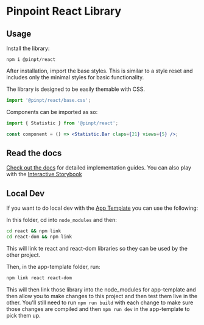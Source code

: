 # Pinpoint React Library

## Usage

Install the library:

```
npm i @pinpt/react
```

After installation, import the base styles. This is similar to a style reset and includes only the minimal styles for basic functionality.

The library is designed to be easily themable with CSS.

```jsx
import '@pinpt/react/base.css';
```

Components can be imported as so:

```jsx
import { Statistic } from '@pinpt/react';

const component = () => <Statistic.Bar claps={21} views={5} />;
```

## Read the docs

[Check out the docs](https://react-docs.preview.pinpoint.com/) for detailed implementation guides. You can also play with the [Interactive Storybook](https://react.preview.pinpoint.com/)

## Local Dev

If you want to do local dev with the [App Template](https://github.com/pinpt/app-template) you can use the following:

In this folder, cd into `node_modules` and then:

```bash
cd react && npm link
cd react-dom && npm link
```

This will link te react and react-dom libraries so they can be used by the other project.

Then, in the app-template folder, run:

```bash
npm link react react-dom
```

This will then link those library into the node_modules for app-template and then allow you to make changes to this project and then test them live in the other. You'll still need to run `npm run build` with each change to make sure those changes are compiled and then `npm run dev` in the app-template to pick them up.
